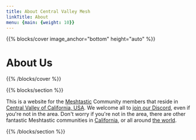 ```yaml
---
title: About Central Valley Mesh
linkTitle: About
menu: {main: {weight: 10}}
---
```


{{% blocks/cover image_anchor="bottom" height="auto" %}}
<div>
  <h1 class="home_header">About Us</h1>
</div>
{{% /blocks/cover %}}

{{% blocks/section %}}

This is a website for the [Meshtastic](https://meshtastic.org/) Community members that reside in [Central Valley of California, USA](https://en.wikipedia.org/wiki/Central_Valley_(California)). We welcome all to [join our Discord](https://discord.gg/9KUu5QQqMx), even if you're not in the area. Don't worry if you're not in the area, there are other fantastic Meshtastic communities in [California](https://meshtastic.org/docs/community/local-groups/#california), or all around [the world](https://meshtastic.org/docs/community/local-groups/).

{{% /blocks/section %}}

<!-- {{% blocks/section %}}

# This is another section
{.text-center}

{{% /blocks/section %}}

{{% blocks/section %}}

# This is another section
{.text-center}

{{% /blocks/section %}} -->